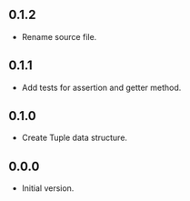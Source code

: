 ## 0.1.2

- Rename source file.

## 0.1.1

- Add tests for assertion and getter method.

## 0.1.0

- Create Tuple data structure.

## 0.0.0

- Initial version.
